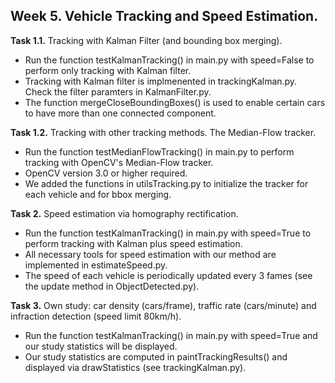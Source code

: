 ## Week 5. Vehicle Tracking and Speed Estimation.   

**Task 1.1.** Tracking with Kalman Filter (and bounding box merging).   
  - Run the function testKalmanTracking() in main.py with speed=False to perform only tracking with Kalman filter.    
  - Tracking with Kalman filter is implmenented in trackingKalman.py. Check the filter paramters in KalmanFilter.py.   
  - The function mergeCloseBoundingBoxes() is used to enable certain cars to have more than one connected component.      

**Task 1.2.** Tracking with other tracking methods. The Median-Flow tracker.   
  - Run the function testMedianFlowTracking() in main.py to perform tracking with OpenCV's Median-Flow tracker.   
  - OpenCV version 3.0 or higher required.   
  - We added the functions in utilsTracking.py to initialize the tracker for each vehicle and for bbox merging.   
  
**Task 2.** Speed estimation via homography rectification.  
  - Run the function testKalmanTracking() in main.py with speed=True to perform tracking with Kalman plus speed estimation.  
  - All necessary tools for speed estimation with our method are implemented in estimateSpeed.py.   
  - The speed of each vehicle is periodically updated every 3 fames (see the update method in ObjectDetected.py).   
  
**Task 3.** Own study: car density (cars/frame), traffic rate (cars/minute) and infraction detection (speed limit 80km/h).   
  - Run the function testKalmanTracking() in main.py with speed=True and our study statistics will be displayed.    
  - Our study statistics are computed in paintTrackingResults() and displayed via drawStatistics (see trackingKalman.py).   
  
